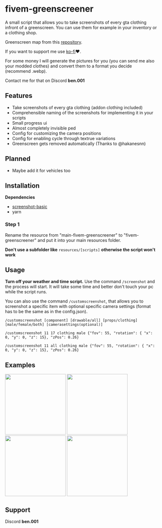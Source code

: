 # fivem-greenscreener
A small script that allows you to take screenshots of every gta clothing infront of a greenscreen.
You can use them for example in your inventory or a clothing shop.

Greenscreen map from this [repository](https://github.com/Stuyk/altv-greenscreener).

If you want to support me use [ko-fi](https://ko-fi.com/bentix)❤️​.

For some money I will generate the pictures for you (you can send me also your modded clothes) and convert them to a format you decide (recommend .webp).

Contact me for that on Discord **ben.001**

## Features
- Take screenshots of every gta clothing (addon clothing included)
- Comprehensible naming of the screenshots for implementing it in your scripts
- Small progress ui
- Almost completely invisible ped
- Config for customizing the camera positions
- Config for enabling cycle through textrue variations
- Greenscreen gets removed automatically (Thanks to @hakanesnn)

## Planned
- Maybe add it for vehicles too

## Installation
**Dependencies**
- [screenshot-basic](https://github.com/citizenfx/screenshot-basic)
- yarn

### Step 1
Rename the resource from "main-fivem-greenscreener" to "fivem-greenscreener" and put it into your main resources folder.

**Don't use a subfolder like** `resources/[scripts]` **otherwise the script won't work**

## Usage
**Turn off your weather and time script.**
Use the command `/screenshot` and the process will start.
It will take some time and better don't touch your pc while the script runs.

You can also use the command `/customscreenshot`, that allows you to screenshot a specific item with optional specific camera settings (format has to be the same as in the config.json).

`/customscreenshot [component] [drawable/all] [props/clothing] [male/female/both] [camerasettings(optional)]`

`/customscreenshot 11 17 clothing male {"fov": 55, "rotation": { "x": 0, "y": 0, "z": 15}, "zPos": 0.26}`

`/customscreenshot 11 all clothing male {"fov": 55, "rotation": { "x": 0, "y": 0, "z": 15}, "zPos": 0.26}`

## Examples
<img src="https://i.imgur.com/2WJyGgy.png" width="200"> <img src="https://i.imgur.com/aAQwU4d.png" width="200">
<img src="https://i.imgur.com/EqY5Inu.png" width="200"> <img src="https://i.imgur.com/ctTF9M9.png" width="200">

## Support
Discord **ben.001**
